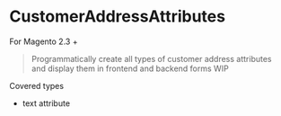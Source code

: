 # CustomerAddressAttributes
For Magento 2.3 +
> Programmatically create all types of customer address attributes  
> and display them in frontend and backend forms
> WIP

Covered types 
- text attribute
